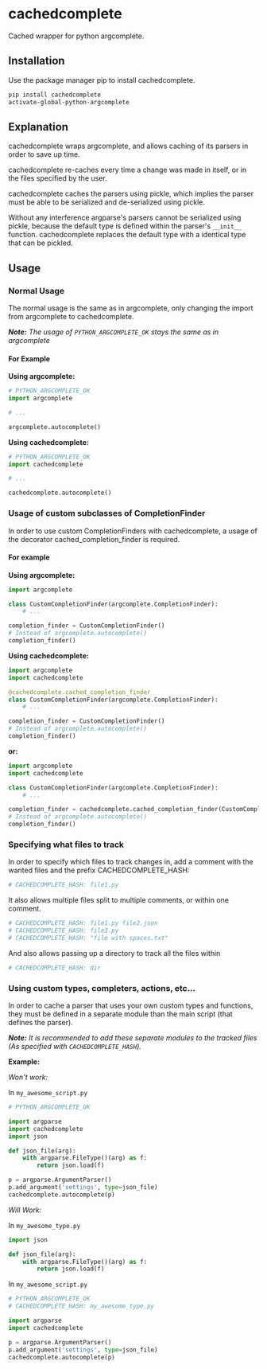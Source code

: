 
# cachedcomplete

Cached wrapper for python argcomplete.

## Installation

Use the package manager pip to install cachedcomplete.

```bash
pip install cachedcomplete
activate-global-python-argcomplete
```

## Explanation

cachedcomplete wraps argcomplete, and allows caching of its parsers
in order to save up time.

cachedcomplete re-caches every time a change was made in itself,
or in the files specified by the user.

cachedcomplete caches the parsers using pickle, which implies the parser
must be able to be serialized and de-serialized using pickle.

Without any interference argparse's parsers cannot be serialized using pickle,
because the default type is defined within the parser's `__init__` function.
cachedcomplete replaces the default type with a identical type that can be pickled.

## Usage

### Normal Usage

The normal usage is the same as in argcomplete, only changing the import from argcomplete to cachedcomplete.

_**Note:** The usage of `PYTHON_ARGCOMPLETE_OK` stays the same as in argcomplete_

#### For Example

**Using argcomplete:**

```python
# PYTHON_ARGCOMPLETE_OK
import argcomplete

# ...

argcomplete.autocomplete()
```

**Using cachedcomplete:**

```python
# PYTHON_ARGCOMPLETE_OK
import cachedcomplete

# ...

cachedcomplete.autocomplete()
```

### Usage of custom subclasses of CompletionFinder

In order to use custom CompletionFinders with cachedcomplete,
a usage of the decorator cached_completion_finder is required.

#### For example

**Using argcomplete:**

```python
import argcomplete

class CustomCompletionFinder(argcomplete.CompletionFinder):
    # ...

completion_finder = CustomCompletionFinder()
# Instead of argcomplete.autocomplete()
completion_finder()
```

**Using cachedcomplete:**

```python
import argcomplete
import cachedcomplete

@cachedcomplete.cached_completion_finder
class CustomCompletionFinder(argcomplete.CompletionFinder):
    # ...

completion_finder = CustomCompletionFinder()
# Instead of argcomplete.autocomplete()
completion_finder()
```

**or:**

```python
import argcomplete
import cachedcomplete

class CustomCompletionFinder(argcomplete.CompletionFinder):
    # ...

completion_finder = cachedcomplete.cached_completion_finder(CustomCompletionFinder)()
# Instead of argcomplete.autocomplete()
completion_finder()
```

### Specifying what files to track

In order to specify which files to track changes in,
add a comment with the wanted files and the prefix CACHEDCOMPLETE_HASH:

```python
# CACHEDCOMPLETE_HASH: file1.py
```

It also allows multiple files split to multiple comments, or within one comment.

```python
# CACHEDCOMPLETE_HASH: file1.py file2.json
# CACHEDCOMPLETE_HASH: file3.py
# CACHEDCOMPLETE_HASH: "file with spaces.txt"
```

And also allows passing up a directory to track all the files within

```python
# CACHEDCOMPLETE_HASH: dir
```

### Using custom types, completers, actions, etc...

In order to cache a parser that uses your own custom types and functions,
they must be defined in a separate module than the main script (that defines the parser).

_**Note:** It is recommended to add these separate modules to the tracked files (As specified with `CACHEDCOMPLETE_HASH`)._

**Example:**

*Won't work:*

In `my_awesome_script.py`

```python
# PYTHON_ARGCOMPLETE_OK

import argparse
import cachedcomplete
import json

def json_file(arg):
    with argparse.FileType()(arg) as f:
        return json.load(f)

p = argparse.ArgumentParser()
p.add_argument('settings', type=json_file)
cachedcomplete.autocomplete(p)
```

*Will Work:*

In `my_awesome_type.py`

```python
import json

def json_file(arg):
    with argparse.FileType()(arg) as f:
        return json.load(f)
```

In `my_awesome_script.py`

```python
# PYTHON_ARGCOMPLETE_OK
# CACHEDCOMPLETE_HASH: my_awesome_type.py

import argparse
import cachedcomplete

p = argparse.ArgumentParser()
p.add_argument('settings', type=json_file)
cachedcomplete.autocomplete(p)
```
